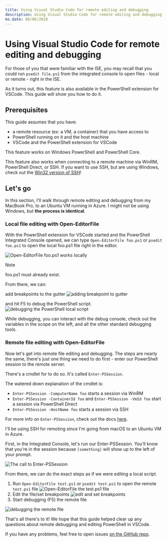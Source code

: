 ```yaml
---
title: Using Visual Studio Code for remote editing and debugging
description: Using Visual Studio Code for remote editing and debugging
ms.date: 08/06/2018
---
```


# Using Visual Studio Code for remote editing and debugging

For those of you that were familiar with the ISE, you may recall that you could run `psedit file.ps1` from the integrated console to open files - local or remote - right in the ISE.

As it turns out, this feature is also available in the PowerShell extension for VSCode. This guide will show you how to do it.

## Prerequisites

This guide assumes that you have:

- a remote resource (ex: a VM, a container) that you have access to
- PowerShell running on it and the host machine
- VSCode and the PowerShell extension for VSCode

This feature works on Windows PowerShell and PowerShell Core.

This feature also works when connecting to a remote machine via WinRM, PowerShell Direct, or SSH. If you want to use SSH, but are using Windows, check out the [Win32 version of SSH](https://github.com/PowerShell/Win32-OpenSSH)!

## Let's go

In this section, I'll walk through remote editing and debugging from my MacBook Pro, to an Ubuntu VM running in Azure. I might not be using Windows, but **the process is identical**.

### Local file editing with Open-EditorFile

With the PowerShell extension for VSCode started and the PowerShell Integrated Console opened, we can type `Open-EditorFile foo.ps1` or `psedit foo.ps1` to open the local foo.ps1 file right in the editor.

![Open-EditorFile foo.ps1 works locally](https://user-images.githubusercontent.com/2644648/34895897-7c2c46ac-f79c-11e7-9410-a252aff52f13.png)

>[!NOTE]
> foo.ps1 must already exist.

From there, we can:

add breakpoints to the gutter
![adding breakpoint to gutter](https://user-images.githubusercontent.com/2644648/34895893-7bdc38e2-f79c-11e7-8026-8ad53f9a1bad.png)

and hit F5 to debug the PowerShell script.
![debugging the PowerShell local script](https://user-images.githubusercontent.com/2644648/34895894-7bedb874-f79c-11e7-9180-7e0dc2d02af8.png)

While debugging, you can interact with the debug console, check out the variables in the scope on the left, and all the other standard debugging tools.

### Remote file editing with Open-EditorFile

Now let's get into remote file editing and debugging. The steps are nearly the same, there's just one thing we need to do first - enter our PowerShell session to the remote server.

There's a cmdlet for to do so. It's called `Enter-PSSession`.

The watered down explanation of the cmdlet is:

- `Enter-PSSession -ComputerName foo` starts a session via WinRM
- `Enter-PSSession -ContainerId foo` and `Enter-PSSession -VmId foo` start a session via PowerShell Direct
- `Enter-PSSession -HostName foo` starts a session via SSH

For more info on `Enter-PSSession`, check out the docs [here](https://docs.microsoft.com/en-us/powershell/module/microsoft.powershell.core/enter-pssession?view=powershell-6).

I'll be using SSH for remoting since I'm going from macOS to an Ubuntu VM in Azure.

First, in the Integrated Console, let's run our Enter-PSSession. You'll know that you're in the session because `[something]` will show up to the left of your prompt.

![The call to Enter-PSSession](https://user-images.githubusercontent.com/2644648/34895896-7c18e0bc-f79c-11e7-9b36-6f4bd0e9b0db.png)

From there, we can do the exact steps as if we were editing a local script.

1. Run `Open-EditorFile test.ps1` or `psedit test.ps1` to open the remote `test.ps1` file ![Open-EditorFile the test.ps1 file](https://user-images.githubusercontent.com/2644648/34895898-7c3e6a12-f79c-11e7-8bdf-549b591ecbcb.png)
2. Edit the file/set breakpoints ![edit and set breakpoints](https://user-images.githubusercontent.com/2644648/34895892-7bb68246-f79c-11e7-8c0a-c2121773afbb.png)
3. Start debugging (F5) the remote file

![debugging the remote file](https://user-images.githubusercontent.com/2644648/34895895-7c040782-f79c-11e7-93ea-47724fa5c10d.png)

That's all there's to it! We hope that this guide helped clear up any questions about remote debugging and editing PowerShell in VSCode.

If you have any problems, feel free to open issues [on the GitHub repo](http://github.com/powershell/vscode-powershell).
